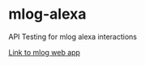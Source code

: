 # mlog-alexa
API Testing for mlog alexa interactions

[Link to mlog web app](https://m-log.herokuapp.com/)

